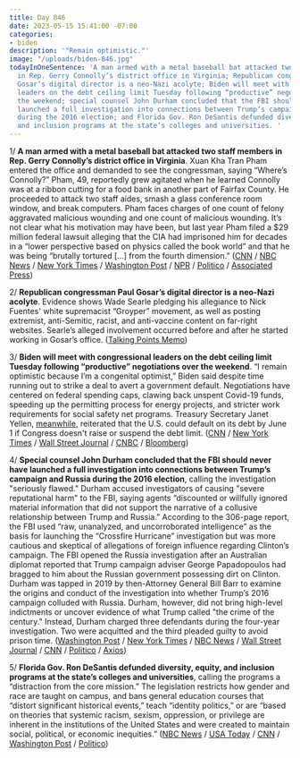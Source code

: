 ```yaml
---
title: Day 846
date: 2023-05-15 15:41:00 -07:00
categories:
- biden
description: '"Remain optimistic."'
image: "/uploads/biden-846.jpg"
todayInOneSentence: 'A man armed with a metal baseball bat attacked two staff members
  in Rep. Gerry Connolly’s district office in Virginia; Republican congressman Paul
  Gosar’s digital director is a neo-Nazi acolyte; Biden will meet with congressional
  leaders on the debt ceiling limit Tuesday following “productive” negotiations over
  the weekend; special counsel John Durham concluded that the FBI should never have
  launched a full investigation into connections between Trump’s campaign and Russia
  during the 2016 election; and Florida Gov. Ron DeSantis defunded diversity, equity,
  and inclusion programs at the state’s colleges and universities. '
---
```


1/ **A man armed with a metal baseball bat attacked two staff members in Rep. Gerry Connolly’s district office in Virginia**. Xuan Kha Tran Pham entered the office and demanded to see the congressman, saying “Where’s Connolly?” Pham, 49, reportedly grew agitated when he learned Connolly was at a ribbon cutting for a food bank in another part of Fairfax County. He proceeded to attack two staff aides, smash a glass conference room window, and break computers. Pham faces charges of one count of felony aggravated malicious wounding and one count of malicious wounding. It’s not clear what his motivation may have been, but last year Pham filed a  $29 million federal lawsuit alleging that the CIA had imprisoned him for decades in a “lower perspective based on physics called the book world” and that he was being “brutally tortured [...] from the fourth dimension.” ([CNN](https://www.cnn.com/2023/05/15/politics/gerry-connolly-staffer-attacked/index.html) / [NBC News](https://www.nbcnews.com/politics/congress/person-attacked-virginia-congressmans-staff-baseball-bat-district-offi-rcna84505) / [New York Times](https://www.nytimes.com/2023/05/15/us/politics/connolly-staffers-attacked.html) / [Washington Post](https://www.washingtonpost.com/dc-md-va/2023/05/15/gerry-connolly-baseball-bat-intruder/) / [NPR](https://www.npr.org/2023/05/15/1176224865/gerry-connolly-office-attack) / [Politico](https://www.politico.com/news/2023/05/15/gerry-connolly-staff-allegedly-injured-00096957) / [Associated Press](https://apnews.com/article/congress-staff-attacked-connolly-virginia-baseball-bat-8c868dda98552eaba28cf0f16c86f801))

2/ **Republican congressman Paul Gosar’s digital director is a neo-Nazi acolyte**. Evidence shows Wade Searle pledging his allegiance to Nick Fuentes' white supremacist “Groyper” movement, as well as posting extremist, anti-Semitic, racist, and anti-vaccine content on far-right websites. Searle’s alleged involvement occurred before and after he started working in Gosar’s office. ([Talking Points Memo](https://talkingpointsmemo.com/muckraker/paul-gosar-nick-fuentes-staffer-wade-searle))

3/ **Biden will meet with congressional leaders on the debt ceiling limit Tuesday following “productive” negotiations over the weekend**. “I remain optimistic because I’m a congenital optimist,” Biden said despite time running out to strike a deal to avert a government default. Negotiations have centered on federal spending caps, clawing back unspent Covid-19 funds, speeding up the permitting process for energy projects, and stricter work requirements for social safety net programs. Treasury Secretary Janet Yellen, [meanwhile](https://www.nytimes.com/2023/05/15/business/debt-limit-yellen-treasury.html), reiterated that the U.S. could default on its debt by June 1 if Congress doesn't raise or suspend the debt limit. ([CNN](https://www.cnn.com/2023/05/14/politics/debt-limit-talks-biden-republicans-cnntv/index.html) / [New York Times](https://www.nytimes.com/2023/05/15/us/politics/biden-debt-limit-talks.html) / [Wall Street Journal](https://www.wsj.com/articles/late-start-for-debt-limit-talks-amps-up-pressure-on-congress-149fdf61?mod=hp_lead_pos6) / [CNBC](https://www.cnbc.com/2023/05/15/debt-limit-deal-biden-optimistic-ahead-of-g-7-this-week-.html) / [Bloomberg](https://www.bloomberg.com/news/articles/2023-05-15/biden-says-he-ll-meet-mccarthy-tuesday-for-budget-debt-talks?srnd=politics-vp&sref=MIBMEEoj))

4/ **Special counsel John Durham concluded that the FBI should never have launched a full investigation into connections between Trump’s campaign and Russia during the 2016 election**, calling the investigation "seriously flawed." Durham accused investigators of causing "severe reputational harm" to the FBI, saying agents  “discounted or willfully ignored material information that did not support the narrative of a collusive relationship between Trump and Russia.” According to the 306-page report, the FBI used “raw, unanalyzed, and uncorroborated intelligence” as the basis for launching the “Crossfire Hurricane” investigation but was more cautious and skeptical of allegations of foreign influence regarding Clinton’s campaign. The FBI opened the Russia investigation after an Australian diplomat reported that Trump campaign adviser George Papadopoulos had bragged to him about the Russian government possessing dirt on Clinton. Durham was tapped in 2019 by then-Attorney General Bill Barr to examine the origins and conduct of the investigation into whether Trump’s 2016 campaign colluded with Russia. Durham, however, did not bring high-level indictments or uncover evidence of what Trump called "the crime of the century." Instead, Durham charged three defendants during the four-year investigation. Two were acquitted and the third pleaded guilty to avoid prison time. ([Washington Post](https://www.washingtonpost.com/national-security/2023/05/15/durham-special-counsel-trump-report/) / [New York Times](https://www.nytimes.com/2023/05/15/us/politics/trump-russia-investigation-durham.html) / [NBC News](https://www.nbcnews.com/politics/justice-department/special-counsel-issues-report-criticizing-fbi-launching-trump-russia-i-rcna84465) / [Wall Street Journal](https://www.wsj.com/articles/fbi-faulted-for-its-probe-of-russian-meddling-in-2016-campaign-32287018?mod=hp_lead_pos4) / [CNN](https://www.cnn.com/2023/05/15/politics/john-durham-report-fbi-trump-released/index.html) / [Politico](https://www.politico.com/news/2023/05/15/durham-report-faults-fbis-trump-russia-probe-00096978) / [Axios](https://www.axios.com/2023/05/15/durham-investigation-fbi-trump-russia?stream=top))

5/ **Florida Gov. Ron DeSantis defunded diversity, equity, and inclusion programs at the state’s colleges and universities**, calling the programs a “distraction from the core mission.” The legislation restricts how gender and race are taught on campus, and bans general education courses that “distort significant historical events,” teach “identity politics,” or are “based on theories that systemic racism, sexism, oppression, or privilege are inherent in the institutions of the United States and were created to maintain social, political, or economic inequities.” ([NBC News](https://www.nbcnews.com/politics/politics-news/desantis-signs-bill-defunding-diversity-programs-florida-colleges-rcna84481) / [USA Today](https://www.usatoday.com/story/news/nation/2023/05/15/florida-gov-ron-desantis-mocks-protesters-bans-diversity-funding/70219124007/) / [CNN](https://www.cnn.com/2023/05/15/politics/desantis-signs-dei-defunding-bill/index.html) / [Washington Post](https://www.washingtonpost.com/education/2023/05/15/desantis-defunds-dei-programs-florida-colleges/) / [Politico](https://www.politico.com/news/2023/05/15/desantis-enacts-floridas-dei-ban-00096934))

